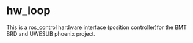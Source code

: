 hw_loop
===========================
This is a ros_control hardware interface (position controller)for the BMT BRD and UWESUB phoenix project.
